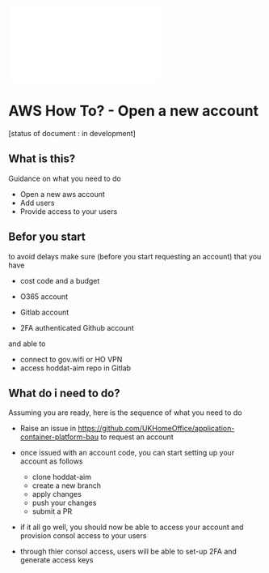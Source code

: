
![go back to table of content](./README.md)


# AWS How To? - Open a new account

[status of document :  in development]


## What is this?

Guidance on what you need to do 

- Open  a new aws account 
- Add users
- Provide access to your users 


## Befor you start

to avoid delays make sure (before you start requesting an account) that you have

- cost code and a budget 

- O365 account 

- Gitlab account

- 2FA authenticated  Github account

and able to

- connect to gov.wifi or HO VPN
- access hoddat-aim repo in Gitlab


## What do i need to do?

Assuming you are ready,  here is the sequence of what you need to do

- Raise an issue in https://github.com/UKHomeOffice/application-container-platform-bau to request an account
- once issued with an account code, you can start setting up your account as follows

	- clone hoddat-aim
	- create a new branch 
	- apply changes
	- push your changes 
	- submit a PR 
- if it all go well, you should now be able to access your account and provision consol access to your users

- 	through thier consol access, users will be able to set-up 2FA and generate access keys  







